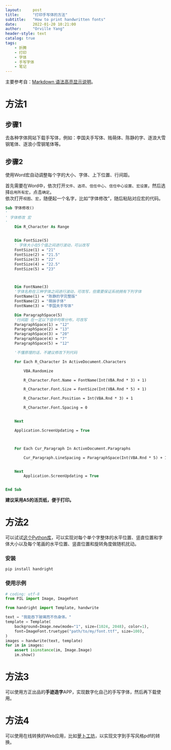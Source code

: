 ```yaml
---
layout:     post
title:      "打印手写体的方法"
subtitle:   "How to print handwritten fonts"
date:       2022-01-20 10:21:00
author:     "Orville Yang"
header-style: text
catalog: true
tags:
    - 折腾
    - 打印
    - 字体
    - 手写字体
    - 笔记
---
```


主要参考自：[Markdown 语法高亮显示说明](https://www.jianshu.com/p/158d4a69b10d)。 

# 方法1

## 步骤1

去各种字体网站下载手写体，例如：李国夫手写体、贱萌体、陈静的字、逐浪大雪钢笔体、逐浪小雪钢笔体等。

## 步骤2

使用Word宏自动调整每个字的大小、字体、上下位置、行间距。  

首先需要在Word中，依次打开`文件`、`选项`、`信任中心`、`信任中心设置`、`宏设置`，然后选择`启用所有宏`，点击`确定`。  
依次打开`视图`、`宏`，随便起一个名字，比如“字体修改”，随后粘贴对应宏的代码。

```vb
Sub 字体修改()
'
' 字体修改 宏
'
    Dim R_Character As Range


    Dim FontSize(5)
    ' 字体大小在5个值之间进行波动，可以改写
    FontSize(1) = "21"
    FontSize(2) = "21.5"
    FontSize(3) = "22"
    FontSize(4) = "22.5"
    FontSize(5) = "23"



    Dim FontName(3)
    '字体名称在三种字体之间进行波动，可改写，但需要保证系统拥有下列字体
    FontName(1) = "陈静的字完整版"
    FontName(2) = "萌妹子体"
    FontName(3) = "李国夫手写体"

    Dim ParagraphSpace(5)
    '行间距 在一定以下值中均等分布，可改写
    ParagraphSpace(1) = "12"
    ParagraphSpace(2) = "13"
    ParagraphSpace(3) = "20"
    ParagraphSpace(4) = "7"
    ParagraphSpace(5) = "12"

    '不懂原理的话，不建议修改下列代码

    For Each R_Character In ActiveDocument.Characters

        VBA.Randomize

        R_Character.Font.Name = FontName(Int(VBA.Rnd * 3) + 1)

        R_Character.Font.Size = FontSize(Int(VBA.Rnd * 5) + 1)

        R_Character.Font.Position = Int(VBA.Rnd * 3) + 1

        R_Character.Font.Spacing = 0


    Next

    Application.ScreenUpdating = True



    For Each Cur_Paragraph In ActiveDocument.Paragraphs

        Cur_Paragraph.LineSpacing = ParagraphSpace(Int(VBA.Rnd * 5) + 1)


    Next
        Application.ScreenUpdating = True


End Sub
```

**建议采用A5的活页纸，便于打印。**

# 方法2

可以试试[这个Python库](https://github.com/Gsllchb/Handright)，可以实现对每个单个字整体的水平位置、竖直位置和字体大小以及每个笔画的水平位置、竖直位置和旋转角度做随机扰动。

### 安装

```Python
pip install handright
```

### 使用示例

```Python
# coding: utf-8
from PIL import Image, ImageFont

from handright import Template, handwrite

text = "我能吞下玻璃而不伤身体。"
template = Template(
    background=Image.new(mode="1", size=(1024, 2048), color=1),
    font=ImageFont.truetype("path/to/my/font.ttf", size=100),
)
images = handwrite(text, template)
for im in images:
    assert isinstance(im, Image.Image)
    im.show()
```

# 方法3

可以使用方正出品的**手迹造字**APP，实现数字化自己的手写字体，然后再下载使用。

# 方法4

可以使用在线转换的Web应用，比如[萝卜工坊](http://www.beautifulcarrot.com/)，以实现文字到手写风格pdf的转换。